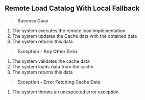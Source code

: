 ## Remote Load Catalog With Local Fallback

> **Success Case**
1. The system executes the remote load implementation
2. The system updates the Cache data with the obtained data
3. The system returns this data

> **Exception - Any Other Error**
1. The system validates the cache data
2. The system loads data from the cache
3. The system returns this data

> **Exception - Error Fetching Cache Data**
1. The system throws an unexpected error exception